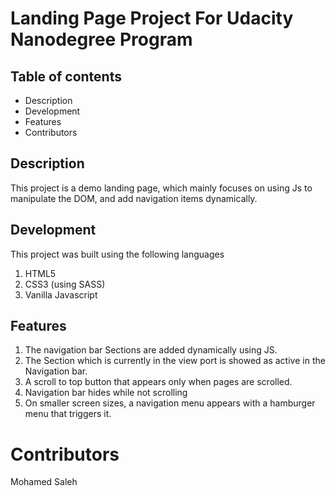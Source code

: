 
# Landing Page Project For Udacity Nanodegree Program

## Table of contents
- Description
- Development
- Features
- Contributors

## Description
This project is a demo landing page, which mainly focuses on using Js to manipulate the DOM, and add navigation items dynamically.

## Development
This project was built using the following languages
1. HTML5
2. CSS3 (using SASS)
3. Vanilla Javascript

## Features
1. The navigation bar Sections are added dynamically using JS.
2. The Section which is currently in the view port is showed as active in the Navigation bar.
3. A scroll to top button that appears only when pages are scrolled.
4. Navigation bar hides while not scrolling
5. On smaller screen sizes, a navigation menu appears with a hamburger menu that triggers it.

# Contributors
Mohamed Saleh
